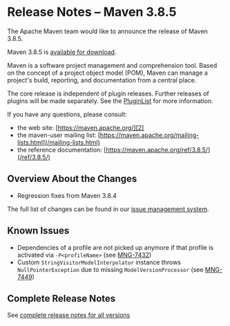 <!--
 Licensed to the Apache Software Foundation (ASF) under one
 or more contributor license agreements.  See the NOTICE file
 distributed with this work for additional information
 regarding copyright ownership.  The ASF licenses this file
 to you under the Apache License, Version 2.0 (the
 "License"); you may not use this file except in compliance
 with the License.  You may obtain a copy of the License at

   http://www.apache.org/licenses/LICENSE-2.0

 Unless required by applicable law or agreed to in writing,
 software distributed under the License is distributed on an
 "AS IS" BASIS, WITHOUT WARRANTIES OR CONDITIONS OF ANY
 KIND, either express or implied.  See the License for the
 specific language governing permissions and limitations
 under the License.
-->

# Release Notes &#x2013; Maven 3.8.5

The Apache Maven team would like to announce the release of Maven 3.8.5.

Maven 3.8.5 is [available for download][0].

Maven is a software project management and comprehension tool. Based on the concept of a project object model (POM), Maven can manage a project's build, reporting, and documentation from a central place.

The core release is independent of plugin releases. Further releases of plugins will be made separately. See the [PluginList][1] for more information.

If you have any questions, please consult:

- the web site: [https://maven.apache.org/][2]
- the maven-user mailing list: [https://maven.apache.org/mailing-lists.html](/mailing-lists.html)
- the reference documentation: [https://maven.apache.org/ref/3.8.5/](/ref/3.8.5/)

## Overview About the Changes

* Regression fixes from Maven 3.8.4

The full list of changes can be found in our [issue management system][4].

## Known Issues

- Dependencies of a profile are not picked up anymore if that profile is activated via `-P<profileName>` (see [MNG-7432](https://issues.apache.org/jira/browse/MNG-7432))
- Custom `StringVisitorModelInterpolator` instance throws `NullPointerException` due to missing `ModelVersionProcessor` (see [MNG-7449](https://issues.apache.org/jira/browse/MNG-7449))

## Complete Release Notes

See [complete release notes for all versions][5]

[0]: ../../download.html
[1]: ../../plugins/index.html
[2]: https://maven.apache.org/
[4]: https://issues.apache.org/jira/secure/ReleaseNote.jspa?projectId=12316922&version=12351105
[5]: ../../docs/history.html

